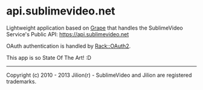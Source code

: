 # api.sublimevideo.net

Lightweight application based on [Grape](https://github.com/intridea/grape) that handles the SublimeVideo Service's Public API: https://api.sublimevideo.net

OAuth authentication is handled by [Rack::OAuth2](https://github.com/nov/rack-oauth2).

This app is so State Of The Art! :D

------------

Copyright (c) 2010 - 2013 Jilion(r) - SublimeVideo and Jilion are registered trademarks.
